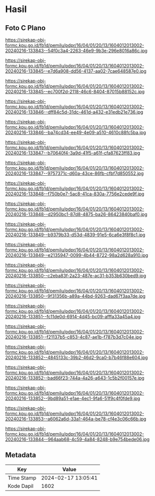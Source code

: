 # Hasil

## Foto C Plano

https://sirekap-obj-formc.kpu.go.id/fb1d/pemilu/pdpr/16/04/01/20/13/1604012013002-20240216-133843--54f0c3a4-2263-46e9-9b3e-296e8016a86c.jpg

https://sirekap-obj-formc.kpu.go.id/fb1d/pemilu/pdpr/16/04/01/20/13/1604012013002-20240216-133845--e7d6a908-dd56-4137-aa02-7cae648587e0.jpg

https://sirekap-obj-formc.kpu.go.id/fb1d/pemilu/pdpr/16/04/01/20/13/1604012013002-20240216-133845--ec700f2d-2118-46c6-8404-87015b88152c.jpg

https://sirekap-obj-formc.kpu.go.id/fb1d/pemilu/pdpr/16/04/01/20/13/1604012013002-20240216-133846--dff84c5d-31dc-461d-a432-e31edb21e736.jpg

https://sirekap-obj-formc.kpu.go.id/fb1d/pemilu/pdpr/16/04/01/20/13/1604012013002-20240216-133846--ba74cd34-ee49-4e09-a510-4610c88fc5ba.jpg

https://sirekap-obj-formc.kpu.go.id/fb1d/pemilu/pdpr/16/04/01/20/13/1604012013002-20240216-133847--b70640f4-3a9d-41f5-a61f-cfa87623ff83.jpg

https://sirekap-obj-formc.kpu.go.id/fb1d/pemilu/pdpr/16/04/01/20/13/1604012013002-20240216-133847--9757371c-d60a-43ce-86fb-cfbf7d850552.jpg

https://sirekap-obj-formc.kpu.go.id/fb1d/pemilu/pdpr/16/04/01/20/13/1604012013002-20240216-133848--f750b0e7-5ac8-41ca-830a-7756e2cede9f.jpg

https://sirekap-obj-formc.kpu.go.id/fb1d/pemilu/pdpr/16/04/01/20/13/1604012013002-20240216-133848--d2950bc1-87d8-4875-ba26-86423840baf0.jpg

https://sirekap-obj-formc.kpu.go.id/fb1d/pemilu/pdpr/16/04/01/20/13/1604012013002-20240216-133849--b9379b33-d53d-4839-91e5-6ca6e3f8f8c1.jpg

https://sirekap-obj-formc.kpu.go.id/fb1d/pemilu/pdpr/16/04/01/20/13/1604012013002-20240216-133849--e2135947-0099-4b44-8722-98a2d628a910.jpg

https://sirekap-obj-formc.kpu.go.id/fb1d/pemilu/pdpr/16/04/01/20/13/1604012013002-20240216-133850--c2eba83f-2a23-487e-ac31-b353b630bed9.jpg

https://sirekap-obj-formc.kpu.go.id/fb1d/pemilu/pdpr/16/04/01/20/13/1604012013002-20240216-133850--9f31356b-a89a-44bd-9263-dad67f3aa7de.jpg

https://sirekap-obj-formc.kpu.go.id/fb1d/pemilu/pdpr/16/04/01/20/13/1604012013002-20240216-133851--fc11de0d-6914-4d45-bc09-afffa33a45a4.jpg

https://sirekap-obj-formc.kpu.go.id/fb1d/pemilu/pdpr/16/04/01/20/13/1604012013002-20240216-133851--f21137b5-c853-4c87-ae1b-f787b3d7c04e.jpg

https://sirekap-obj-formc.kpu.go.id/fb1d/pemilu/pdpr/16/04/01/20/13/1604012013002-20240216-133852--4845133c-39b2-46d2-9ca0-b7b46f88e604.jpg

https://sirekap-obj-formc.kpu.go.id/fb1d/pemilu/pdpr/16/04/01/20/13/1604012013002-20240216-133852--bad66f23-744a-4a26-a643-1c5b2f00157e.jpg

https://sirekap-obj-formc.kpu.go.id/fb1d/pemilu/pdpr/16/04/01/20/13/1604012013002-20240216-133852--9bd89a51-e1ae-4ec1-9fa6-51f9c4f0fde9.jpg

https://sirekap-obj-formc.kpu.go.id/fb1d/pemilu/pdpr/16/04/01/20/13/1604012013002-20240216-133853--a6062a6d-33a1-464a-be78-cf4e3c06c66b.jpg

https://sirekap-obj-formc.kpu.go.id/fb1d/pemilu/pdpr/16/04/01/20/13/1604012013002-20240216-133844--964aab68-4c59-4a84-8248-b9e754bede06.jpg


## Metadata

| Key        | Value               |
| ---------- | ------------------- |
| Time Stamp | 2024-02-17 13:05:41 |
| Kode Dapil | 1602                |



